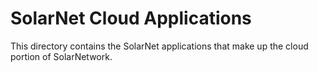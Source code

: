 # SolarNet Cloud Applications

This directory contains the SolarNet applications that make up the cloud portion of SolarNetwork.

